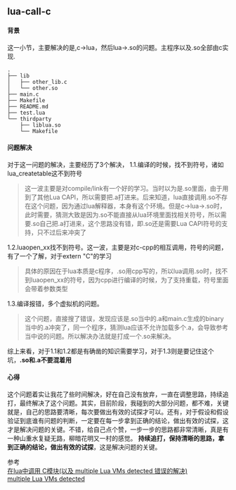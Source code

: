 ## lua-call-c

#### 背景
这一小节，主要解决的是,c->lua，然后lua->.so的问题。主程序以及.so全部由c实现.
```
.
├── lib
│   ├── other_lib.c
│   └── other.so
├── main.c
├── Makefile
├── README.md
├── test.lua
└── thirdparty
    ├── liblua.so
    └── Makefile
```

#### 问题解决
对于这一问题的解决，主要经历了3个解决，
1.1.编译的时候，找不到符号，诸如lua_createtable这不到符号
>这一波主要是对compile/link有一个好的学习。当时以为是.so里面，由于用到了其他Lua CAPI，所以需要把.a打进来。后来知道，lua直接调用.so不存在这个问题，因为通过lua解释器，本身有这个环境。但是c->lua->.so时，此时需要，猜测大致是因为.so不能直接从lua环境里面找相关符号，所以需要.so自己把.a打进来，这个思路没有错，即.so还是需要Lua CAPI符号的支持，只不过后来冲突了

1.2.luaopen_xx找不到符号。这一波，主要是对c-cpp的相互调用，符号的问题，有了一个了解，对于extern "C"的学习
>具体的原因在于lua本质是c程序，.so用cpp写的，所以lua调用.so时，找不到luaopen_xx的符号，因为cpp进行编译的时候，为了支持重载，符号里面会带着参数类型

1.3.编译报错，多个虚拟机的问题。
>这个问题，直接搜了错误，发现应该是.so当中的.a和main.c生成的binary当中的.a冲突了，同一个程序，猜测lua应该不允许加载多个.a，会导致参考当中说的问题。所以解决办法就是打成一个.so来解决。

综上来看，对于1.1和1.2都是有确凿的知识需要学习，对于1.3则是要记住这个坑，**.so和.a不要混着用**

#### 心得
这个问题着实让我花了些时间解决，好在自己没有放弃，一直在调整思路，持续追打，最终解决了这个问题。其实，目前阶段，我碰到的大部分问题，都不难，关键就是，自己的思路要清晰，每次要做出有效的试探才可以。还有，对于假设和假设验证到底谁有问题的判断，一定要在每一步拿到正确的结论，做出有效的试探，这才是解决问题的关键。不错，给自己点个赞，一步一步的思路都非常清晰，真是有一种山重水复疑无路，柳暗花明又一村的感觉。
**持续追打，保持清晰的思路，拿到正确的结论，做出有效的试探**，这是解决问题的关键。


参考<br>
[在lua中调用 C模块(以及 multiple Lua VMs detected 错误的解决)](https://blog.csdn.net/qq_30949367/article/details/51405331)<br>
[multiple Lua VMs detected](https://blog.csdn.net/u010144805/article/details/80776802)<br>